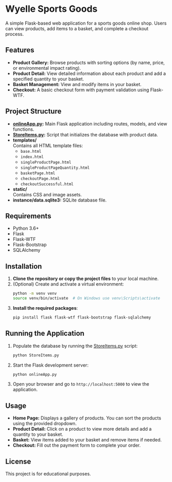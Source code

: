 # Wyelle Sports Goods

A simple Flask-based web application for a sports goods online shop. Users can view products, add items to a basket, and complete a checkout process.

## Features

- **Product Gallery:** Browse products with sorting options (by name, price, or environmental impact rating).
- **Product Detail:** View detailed information about each product and add a specified quantity to your basket.
- **Basket Management:** View and modify items in your basket.
- **Checkout:** A basic checkout form with payment validation using Flask-WTF.

## Project Structure

- **[onlineApp.py](onlineApp.py):** Main Flask application including routes, models, and view functions.
- **[StoreItems.py](StoreItems.py):** Script that initializes the database with product data.
- **templates/**  
  Contains all HTML template files:
  - `base.html`
  - `index.html`
  - `singleProductPage.html`
  - `singleProductPageQuantity.html`
  - `basketPage.html`
  - `checkoutPage.html`
  - `checkoutSuccessful.html`
- **static/**  
  Contains CSS and image assets.
- **instance/data.sqlite3:** SQLite database file.

## Requirements

- Python 3.6+
- Flask
- Flask-WTF
- Flask-Bootstrap
- SQLAlchemy

## Installation

1. **Clone the repository or copy the project files** to your local machine.
2. (Optional) Create and activate a virtual environment:
   ```sh
   python -m venv venv
   source venv/bin/activate  # On Windows use venv\Scripts\activate
   ```
3. **Install the required packages**:
   ```sh
   pip install flask flask-wtf flask-bootstrap flask-sqlalchemy
   ```

## Running the Application

1. Populate the database by running the [StoreItems.py](StoreItems.py) script:
   ```sh
   python StoreItems.py
   ```
2. Start the Flask development server:
   ```sh
   python onlineApp.py
   ```
3. Open your browser and go to `http://localhost:5000` to view the application.

## Usage

- **Home Page:** Displays a gallery of products. You can sort the products using the provided dropdown.
- **Product Detail:** Click on a product to view more details and add a quantity to your basket.
- **Basket:** View items added to your basket and remove items if needed.
- **Checkout:** Fill out the payment form to complete your order.

## License

This project is for educational purposes.
